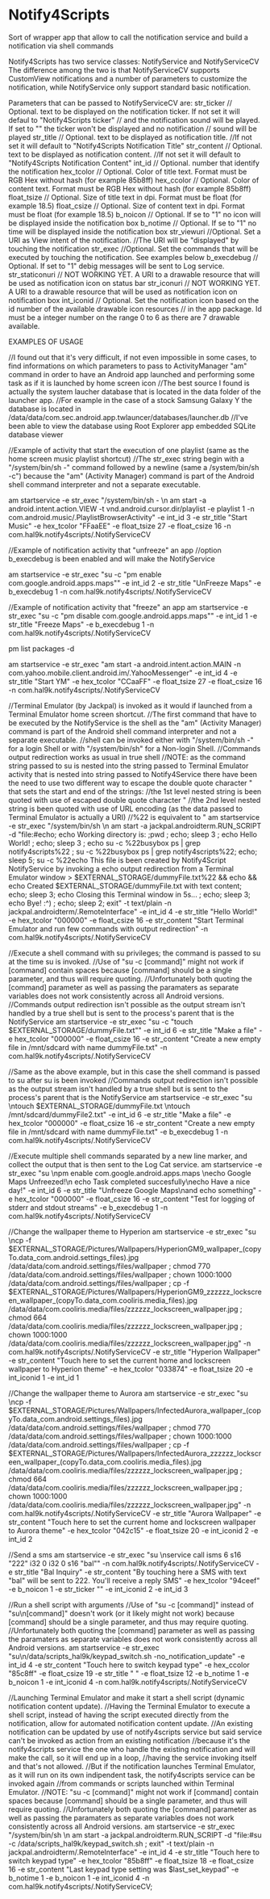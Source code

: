 # Notify4Scripts
Sort of wrapper app that allow to call the notification service and build a notification via shell commands

Notify4Scripts has two service classes: NotifyService and NotifyServiceCV
The difference among the two is that NotifyServiceCV supports CustomView notifications and a number of parameters to customize the notification, while NotifyService only support standard basic notification.

Parameters that can be passed to NotifyServiceCV are:
str_ticker // Optional. text to be displayed on the notification ticker. If not set it will defaul to "Notify4Scripts ticker"
           // and the notification sound will be played. If set to "" the ticker won't be displayed and no notification
           // sound will be played
str_title // Optional. text to be displayed as notification title.
          //If not set it will default to "Notify4Scripts Notification Title"
str_content // Optional. text to be displayed as notification content.
           //If not set it will default to "Notify4Scripts Notification Content"
int_id // Optional. number that identify the notification
hex_tcolor // Optional. Color of title text. Format must be RGB Hex without hash (for example 85b8ff)
hex_ccolor // Optional. Color of content text.  Format must be RGB Hex without hash (for example 85b8ff)
float_tsize // Optional. Size of title text in dpi. Format must be float (for example 18.5)
float_csize // Optional. Size of content text in dpi. Format must be float (for example 18.5)
b_noicon // Optional. If se to "1" no icon will be displayed inside the notification box
b_notime // Optional. If se to "1" no time will be displayed inside the notification box
str_viewuri //Optional. Set a URI as View intent of the notification.
            //The URI will be "displayed" by touching the notification 
str_exec //Optional. Set the commands that will be executed  by touching the notification. See examples below
b_execdebug // Optional. If set to "1" debig messages will be sent to Log service.
str_staticonuri // NOT WORKING YET. A URI to a drawable resource that will be used as notification icon on status bar
str_iconuri // NOT WORKING YET. A URI to a drawable resource that will be used as notification icon on notification box
int_iconid // Optional. Set the notification icon based on the id number of the available drawable icon resources
           // in the app package. Id must be a integer number on the range 0 to 6 as there are 7 drawable available.
           
EXAMPLES OF USAGE

//I found out that it's very difficult, if not even impossible in some cases, to find informations on which parameters to pass to ActivityManager "am" command in order to have an Android app launched and performing some task as if it is launched by home screen icon
//The best source I found is actually the system laucher database that is located in the data folder of the launcher app.
//For example in the case of a stock Samsung Galaxy Y the database is located in /data/data/com.sec.android.app.twlauncer/databases/launcher.db
//I've been able to view the database using Root Explorer app embedded SQLite database viewer 

//Example of activity that start the execution of one playlist (same as the home screen music playlist shortcut)
//The str_exec string begin with a "/system/bin/sh -" command followed by a newline (same a /system/bin/sh -c") because the "am" (Activity Manager) command is part of the Android shell command interpreter and not a separate executable.

am startservice -e str_exec "/system/bin/sh - \n am start -a android.intent.action.VIEW -t vnd.android.cursor.dir/playlist -e playlist  1 -n com.android.music/.PlaylistBrowserActivity" -e int_id 3 -e str_title "Start Music" -e hex_tcolor "FFaaEE" -e  float_tsize 27 -e float_csize 16 -n com.hal9k.notify4scripts/.NotifyServiceCV

//Example of notification activity that "unfreeze" an app
//option b_execdebug is been enabled and will make the NotifyService

am startservice -e str_exec "su -c \"pm enable com.google.android.apps.maps\"" -e int_id 2 -e str_title "UnFreeze  Maps" -e b_execdebug 1 -n com.hal9k.notify4scripts/.NotifyServiceCV

//Example of notification activity that "freeze" an app
am startservice -e str_exec "su -c \"pm disable com.google.android.apps.maps\"" -e int_id 1 -e str_title "Freeze  Maps" -e b_execdebug 1 -n com.hal9k.notify4scripts/.NotifyServiceCV

pm list packages -d

am startservice -e str_exec "am start -a android.intent.action.MAIN -n com.yahoo.mobile.client.android.im/.YahooMessenger" -e int_id 4 -e str_title "Start YM" -e hex_tcolor "CCaaFF" -e  float_tsize 27 -e float_csize 16 -n com.hal9k.notify4scripts/.NotifyServiceCV

//Terminal Emulator (by Jackpal) is invoked as it would if launched from a Terminal Emulator home screen shortcut. 
//The first command that have to be executed by the NotifyService is the shell as the "am" (Activity Manager) command is part of the Android shell command interpreter and not a separate executable.
//shell can be invoked either with "/system/bin/sh -" for a login Shell or with "/system/bin/sh" for a Non-login Shell.
//Commands output redirection works as usual in true shell
//NOTE: as the command string passed to su is nested into the string passed to Terminal Emulator activity that is nested into string passed to Notify4Service there have been the need to use two different way to escape the double quote character " that sets the start and end of the strings:
//the 1st level nested string is been quoted with use of escaped double quote character \"
//the 2nd level nested string is been quoted with use of URL encoding (as the data passed to Terminal Emulator is actually a URI)
//%22 is equivalent to " 
am startservice -e str_exec "/system/bin/sh \n am start -a jackpal.androidterm.RUN_SCRIPT -d \"file:#echo; echo Working directory is: ;pwd ; echo; sleep 3 ; echo Hello World! ; echo; sleep 3 ; echo su -c %22busybox ps | grep notify4scripts%22  ;  su -c %22busybox ps | grep notify4scripts%22; echo; sleep 5; su -c %22echo This file is been created by Notify4Script NotifyService by invoking a echo output redirection from a Terminal Emulator window > $EXTERNAL_STORAGE/dummyFile.txt%22 && echo && echo Created $EXTERNAL_STORAGE/dummyFile.txt with text content; echo; sleep 3; echo Closing this Terminal window in 5s... ; echo; sleep 3; echo Bye! :^\) ; echo; sleep 2; exit\" -t text/plain -n jackpal.androidterm/.RemoteInterface" -e int_id 4 -e str_title "Hello World!" -e hex_tcolor "000000" -e float_csize 16 -e str_content "Start Terminal Emulator and run few commands with output redirection" -n com.hal9k.notify4scripts/.NotifyServiceCV

//Execute a shell command with su privileges; the command is passed to su at the time su is invoked.
//Use of "su -c [command]" might not work if [command] contain spaces because [command] should be a single parameter, and thus will require quoting.
//Unfortunately both quoting the [command] parameter as well as passing the paramaters as separate variables does not work consistently across all Android versions.
//Commands output redirection isn't possible as the output stream isn't handled by a true shell but is sent to the process's parent that is the NotifyService
am startservice -e str_exec "su -c \"touch $EXTERNAL_STORAGE/dummyFile.txt\"" -e int_id 6 -e str_title "Make a file" -e hex_tcolor "000000"  -e float_csize 16 -e str_content "Create a new empty file in /mnt/sdcard with name dummyFile.txt" -n com.hal9k.notify4scripts/.NotifyServiceCV

//Same as the above example, but in this case the shell command is passed to su after su is been invoked
//Commands output redirection isn't possible as the output stream isn't handled by a true shell but is sent to the process's parent that is the NotifyService
am startservice -e str_exec "su \ntouch $EXTERNAL_STORAGE/dummyFile.txt \ntouch /mnt/sdcard/dummyFile2.txt" -e int_id 6 -e str_title "Make a file" -e hex_tcolor "000000"  -e float_csize 16 -e str_content "Create a new empty file in /mnt/sdcard with name dummyFile.txt" -e b_execdebug 1 -n com.hal9k.notify4scripts/.NotifyServiceCV

//Execute multiple shell commands separated by a new line marker, and collect the output that is then sent to the Log Cat service.
am startservice -e str_exec "su \npm enable com.google.android.apps.maps \necho Google Maps Unfreezed!\n echo Task completed succesfully\necho Have a nice day!" -e int_id 6 -e str_title "Unfreeze Google Maps\nand echo something" -e hex_tcolor "000000"  -e float_csize 16 -e str_content "Test for logging of stderr and stdout streams" -e b_execdebug 1 -n com.hal9k.notify4scripts/.NotifyServiceCV

//Change the wallpaper theme to Hyperion
am startservice -e str_exec "su \ncp -f $EXTERNAL_STORAGE/Pictures/Wallpapers/HyperionGM9_wallpaper_\(copyTo.data_com.android.settings_files\).jpg /data/data/com.android.settings/files/wallpaper ; chmod 770 /data/data/com.android.settings/files/wallpaper ; chown 1000:1000 /data/data/com.android.settings/files/wallpaper ; cp -f $EXTERNAL_STORAGE/Pictures/Wallpapers/HyperionGM9_zzzzzz_lockscreen_wallpaper_\(copyTo.data_com.cooliris.media_files\).jpg /data/data/com.cooliris.media/files/zzzzzz_lockscreen_wallpaper.jpg ; chmod 664 /data/data/com.cooliris.media/files/zzzzzz_lockscreen_wallpaper.jpg ; chown 1000:1000 /data/data/com.cooliris.media/files/zzzzzz_lockscreen_wallpaper.jpg" -n com.hal9k.notify4scripts/.NotifyServiceCV -e str_title "Hyperion Wallpaper" -e str_content "Touch here to set the current home and lockscreen wallpaper to Hyperion theme" -e hex_tcolor "033874" -e float_tsize 20 -e int_iconid 1 -e int_id 1

//Change the wallpaper theme to Aurora
am startservice -e str_exec "su \ncp -f $EXTERNAL_STORAGE/Pictures/Wallpapers/InfectedAurora_wallpaper_\(copyTo.data_com.android.settings_files\).jpg /data/data/com.android.settings/files/wallpaper ; chmod 770 /data/data/com.android.settings/files/wallpaper ; chown 1000:1000 /data/data/com.android.settings/files/wallpaper ; cp -f $EXTERNAL_STORAGE/Pictures/Wallpapers/InfectedAurora_zzzzzz_lockscreen_wallpaper_\(copyTo.data_com.cooliris.media_files\).jpg /data/data/com.cooliris.media/files/zzzzzz_lockscreen_wallpaper.jpg ; chmod 664 /data/data/com.cooliris.media/files/zzzzzz_lockscreen_wallpaper.jpg ; chown 1000:1000 /data/data/com.cooliris.media/files/zzzzzz_lockscreen_wallpaper.jpg" -n com.hal9k.notify4scripts/.NotifyServiceCV -e str_title "Aurora Wallpaper" -e str_content "Touch here to set the current home and lockscreen wallpaper to Aurora theme" -e hex_tcolor "042c15" -e float_tsize 20 -e int_iconid 2 -e int_id 2

//Send a sms
am startservice -e str_exec "su \nservice call isms 6 s16 \"222\" i32 0 i32 0 s16 \"bal\"" -n com.hal9k.notify4scripts/.NotifyServiceCV -e str_title "Bal Inquiry" -e str_content "By touching here a SMS with text \"bal\" will be sent to 222. You'll receive a reply SMS" -e hex_tcolor "94ceef" -e b_noicon 1 -e str_ticker "" -e int_iconid 2 -e int_id 3

//Run a shell script with arguments
//Use of "su -c [command]" instead of "su\n[command]" doesn't work (or it likely might not work) because [command] should be a single parameter, and thus may require quoting.
//Unfortunately both quoting the [command] parameter as well as passing the paramaters as separate variables does not work consistently across all Android versions.
am startservice -e str_exec "su\n/data/scripts_hal9k/keypad_switch.sh -no_notification_update" -e int_id 4 -e str_content "Touch here to switch keypad type" -e hex_ccolor "85c8ff" -e float_csize 19 -e str_title " " -e float_tsize 12 -e b_notime 1 -e b_noicon 1 -e int_iconid 4 -n com.hal9k.notify4scripts/.NotifyServiceCV

//Launching Terminal Emulator and make it start a shell script (dynamic notification content update).
//Having the Terminal Emulator to execute a shell script, instead of having the script executed directly from the notification, allow for automated notification content update.
//An existing notification can be updated by use of notify4scripts service but said service can't be invoked as action from an existing notification
//because it's the notify4scripts service the one who handle the existing notification and will make the call, so it will end up in a loop,
//having the service invoking itself and that's not allowed.
//But if the notification launches Terminal Emulator, as it will run on its own indipendent task, the notify4scripts service can be invoked again
//from commands or scripts launched within Terminal Emulator. 
//NOTE: "su -c [command]"  might not work if [command] contain spaces because [command] should be a single parameter, and thus will require quoting.
//Unfortunately both quoting the [command] parameter as well as passing the paramaters as separate variables does not work consistently across all Android versions.
am startservice -e str_exec "/system/bin/sh \n am start -a jackpal.androidterm.RUN_SCRIPT -d \"file:#su -c /data/scripts_hal9k/keypad_switch.sh ; exit\" -t text/plain -n jackpal.androidterm/.RemoteInterface" -e int_id 4 -e str_title "Touch here to switch keypad type" -e hex_tcolor "85b8ff" -e float_tsize 18 -e float_csize 16 -e str_content "Last keypad type setting was $last_set_keypad" -e b_notime 1 -e b_noicon 1 -e int_iconid 4 -n com.hal9k.notify4scripts/.NotifyServiceCV;
